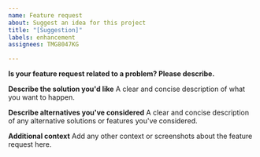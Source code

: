 ```yaml
---
name: Feature request
about: Suggest an idea for this project
title: "[Suggestion]"
labels: enhancement
assignees: TMG8047KG

---
```


**Is your feature request related to a problem? Please describe.**

**Describe the solution you'd like**
A clear and concise description of what you want to happen.

**Describe alternatives you've considered**
A clear and concise description of any alternative solutions or features you've considered.

**Additional context**
Add any other context or screenshots about the feature request here.
